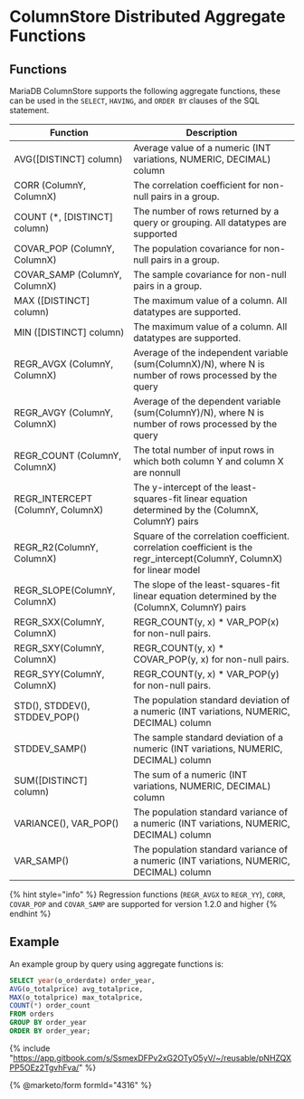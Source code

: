# ColumnStore Distributed Aggregate Functions

## Functions

MariaDB ColumnStore supports the following aggregate functions, these can be used in the `SELECT`, `HAVING`, and `ORDER BY` clauses of the SQL statement.

| Function                           | Description                                                                                                              |
| ---------------------------------- | ------------------------------------------------------------------------------------------------------------------------ |
| AVG(\[DISTINCT] column)            | Average value of a numeric (INT variations, NUMERIC, DECIMAL) column                                                     |
| CORR (ColumnY, ColumnX)            | The correlation coefficient for non-null pairs in a group.                                                               |
| COUNT (\*, \[DISTINCT] column)     | The number of rows returned by a query or grouping. All datatypes are supported                                          |
| COVAR\_POP (ColumnY, ColumnX)      | The population covariance for non-null pairs in a group.                                                                 |
| COVAR\_SAMP (ColumnY, ColumnX)     | The sample covariance for non-null pairs in a group.                                                                     |
| MAX (\[DISTINCT] column)           | The maximum value of a column. All datatypes are supported.                                                              |
| MIN (\[DISTINCT] column)           | The maximum value of a column. All datatypes are supported.                                                              |
| REGR\_AVGX (ColumnY, ColumnX)      | Average of the independent variable (sum(ColumnX)/N), where N is number of rows processed by the query                   |
| REGR\_AVGY (ColumnY, ColumnX)      | Average of the dependent variable (sum(ColumnY)/N), where N is number of rows processed by the query                     |
| REGR\_COUNT (ColumnY, ColumnX)     | The total number of input rows in which both column Y and column X are nonnull                                           |
| REGR\_INTERCEPT (ColumnY, ColumnX) | The y-intercept of the least-squares-fit linear equation determined by the (ColumnX, ColumnY) pairs                      |
| REGR\_R2(ColumnY, ColumnX)         | Square of the correlation coefficient. correlation coefficient is the regr\_intercept(ColumnY, ColumnX) for linear model |
| REGR\_SLOPE(ColumnY, ColumnX)      | The slope of the least-squares-fit linear equation determined by the (ColumnX, ColumnY) pairs                            |
| REGR\_SXX(ColumnY, ColumnX)        | REGR\_COUNT(y, x) \* VAR\_POP(x) for non-null pairs.                                                                     |
| REGR\_SXY(ColumnY, ColumnX)        | REGR\_COUNT(y, x) \* COVAR\_POP(y, x) for non-null pairs.                                                                |
| REGR\_SYY(ColumnY, ColumnX)        | REGR\_COUNT(y, x) \* VAR\_POP(y) for non-null pairs.                                                                     |
| STD(), STDDEV(), STDDEV\_POP()     | The population standard deviation of a numeric (INT variations, NUMERIC, DECIMAL) column                                 |
| STDDEV\_SAMP()                     | The sample standard deviation of a numeric (INT variations, NUMERIC, DECIMAL) column                                     |
| SUM(\[DISTINCT] column)            | The sum of a numeric (INT variations, NUMERIC, DECIMAL) column                                                           |
| VARIANCE(), VAR\_POP()             | The population standard variance of a numeric (INT variations, NUMERIC, DECIMAL) column                                  |
| VAR\_SAMP()                        | The population standard variance of a numeric (INT variations, NUMERIC, DECIMAL) column                                  |

{% hint style="info" %}
Regression functions (`REGR_AVGX` to `REGR_YY`), `CORR`, `COVAR_POP` and `COVAR_SAMP` are supported for version 1.2.0 and higher
{% endhint %}

## Example

An example group by query using aggregate functions is:

```sql
SELECT year(o_orderdate) order_year, 
AVG(o_totalprice) avg_totalprice, 
MAX(o_totalprice) max_totalprice, 
COUNT(*) order_count 
FROM orders 
GROUP BY order_year 
ORDER BY order_year;
```

{% include "https://app.gitbook.com/s/SsmexDFPv2xG2OTyO5yV/~/reusable/pNHZQXPP5OEz2TgvhFva/" %}

{% @marketo/form formId="4316" %}
